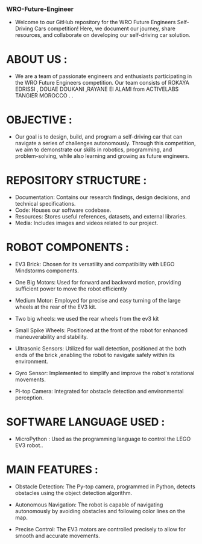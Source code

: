 ### WRO-Future-Engineer
- Welcome to our GitHub repository for the WRO Future Engineers Self-Driving Cars competition! Here, we document our journey, share resources, and collaborate on developing our self-driving car solution.

# ABOUT US :

  + We are a team of passionate engineers and enthusiasts participating in the WRO Future Engineers competition. Our team consists of ROKAYA EDRISSI , DOUAE DOUKANI ,RAYANE El ALAMI  from ACTIVELABS TANGIER MOROCCO .
.

# OBJECTIVE :
 
  + Our goal is to design, build, and program a self-driving car that can navigate a series of challenges autonomously. Through this competition, we aim to demonstrate our skills in robotics, programming, and problem-solving, while also learning and growing as future engineers.

# REPOSITORY  STRUCTURE :

  * Documentation: Contains our research findings, design decisions, and technical specifications.
  * Code: Houses our software codebase.
  * Resources: Stores useful references, datasets, and external libraries.
  * Media: Includes images and videos related to our project.

# ROBOT COMPONENTS :
    
* EV3 Brick: Chosen for its versatility and compatibility with LEGO Mindstorms components.
  
*	One Big Motors: Used for forward and backward motion, providing sufficient power to move the robot efficiently
  
*	Medium Motor: Employed for precise and easy turning of the large wheels at the rear of the EV3 kit.

*	Two big wheels: we used the rear wheels from the ev3 kit
  
*	Small Spike Wheels: Positioned at the front of the robot for enhanced maneuverability and stability.

*	Ultrasonic Sensors: Utilized for wall detection, positioned at the both ends of the brick ,enabling the robot to navigate safely within its environment.
  
*	Gyro Sensor: Implemented to simplify and improve the robot's rotational movements.
  
*	Pi-top Camera: Integrated for obstacle detection and environmental perception.

# SOFTWARE LANGUAGE USED : 

*	MicroPython : Used as the programming language to control the LEGO EV3 robot.. 

# MAIN FEATURES : 

* Obstacle Detection: The Py-top camera, programmed in Python, detects obstacles using the object detection algorithm.

* Autonomous Navigation: The robot is capable of navigating autonomously by avoiding obstacles and following color lines on the map.

* Precise Control: The EV3 motors are controlled precisely to allow for smooth and accurate movements.





